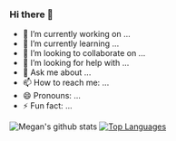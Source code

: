 ### Hi there 👋

- 🔭 I’m currently working on ...
- 🌱 I’m currently learning ...
- 👯 I’m looking to collaborate on ...
- 🤔 I’m looking for help with ...
- 💬 Ask me about ...
- 📫 How to reach me: ...
- 😄 Pronouns: ...
- ⚡ Fun fact: ...

![Megan's github stats](https://github-readme-stats.vercel.app/api?username=megano)
[![Top Languages](https://github-readme-stats.vercel.app/api/top-langs/?username=megano)](https://github.com/megano/github-readme-stats)
